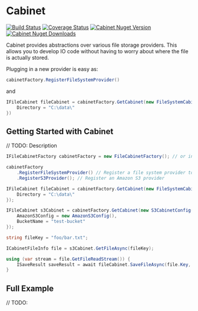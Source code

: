# Cabinet 
[![Build Status]()]()
[![Coverage Status]()]()
[![Cabinet Nuget Version]()]()
[![Cabinet Nuget Downloads]()]()

Cabinet provides abstractions over various file storage providers.
This allows you to develop IO code without having to worry about where the file is actually stored.

Plugging in a new provider is easy as:
``` csharp
cabinetFactory.RegisterFileSystemProvider()
``` 
and 
``` csharp
IFileCabinet fileCabinet = cabinetFactory.GetCabinet(new FileSystemCabinetConfig() {
    Directory = "C:\data\"
})
```

## Getting Started with Cabinet
// TODO: Description

``` csharp
IFileCabinetFactory cabinetFactory = new FileCabinetFactory(); // or inject IFileCabinetFactory with IOC

cabinetFactory
    .RegisterFileSystemProvider() // Register a file system provider to store files on disk
    .RegisterS3Provider(); // Register an Amazon S3 provider

IFileCabinet fileCabinet = cabinetFactory.GetCabinet(new FileSystemCabinetConfig() {
    Directory = "C:\data\"
});

IFileCabinet s3Cabinet = cabinetFactory.GetCabinet(new S3CabinetConfig() {
    AmazonS3Config = new AmazonS3Config(),
    BucketName = "test-bucket"
});

string fileKey = "foo/bar.txt";

ICabinetFileInfo file = s3Cabinet.GetFileAsync(fileKey);

using (var stream = file.GetFileReadStream()) {
    ISaveResult saveResult = await fileCabinet.SaveFileAsync(file.Key, stream, HandleExistingMethod.Overwrite);
}

```


## Full Example
// TODO: 
